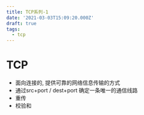 ```yaml
---
title: TCP系列-1
date: '2021-03-03T15:09:20.000Z'
draft: true
tags:
  - tcp
---
```


# TCP

* 面向连接的, 提供可靠的网络信息传输的方式
* 通过src+port / dest+port 确定一条唯一的通信线路
* 重传
* 校验和

